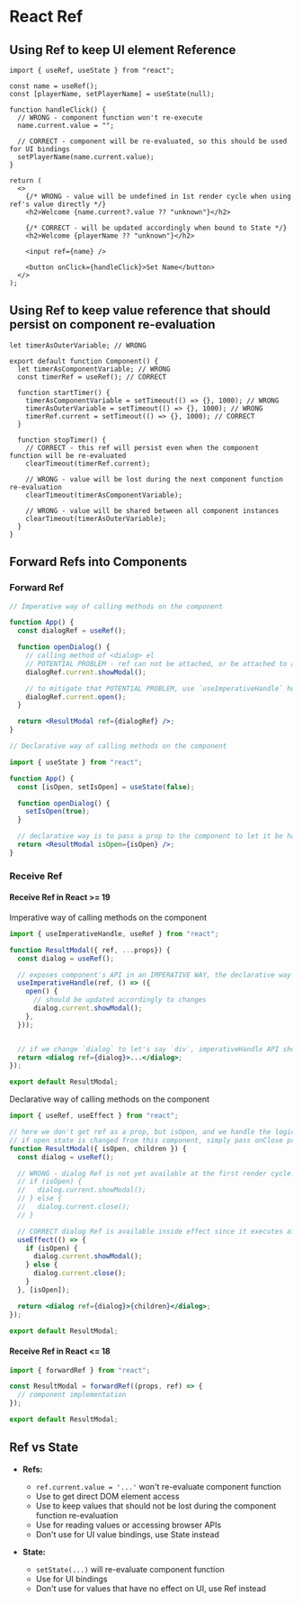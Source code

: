 # React Ref

## Using Ref to keep UI element Reference

```tsx
import { useRef, useState } from "react";

const name = useRef();
const [playerName, setPlayerName] = useState(null);

function handleClick() {
  // WRONG - component function won't re-execute
  name.current.value = "";

  // CORRECT - component will be re-evaluated, so this should be used for UI bindings
  setPlayerName(name.current.value);
}

return (
  <>
    {/* WRONG - value will be undefined in 1st render cycle when using ref's value directly */}
    <h2>Welcome {name.current?.value ?? "unknown"}</h2>

    {/* CORRECT - will be updated accordingly when bound to State */}
    <h2>Welcome {playerName ?? "unknown"}</h2>

    <input ref={name} />

    <button onClick={handleClick}>Set Name</button>
  </>
);
```

## Using Ref to keep value reference that should persist on component re-evaluation

```tsx
let timerAsOuterVariable; // WRONG

export default function Component() {
  let timerAsComponentVariable; // WRONG
  const timerRef = useRef(); // CORRECT

  function startTimer() {
    timerAsComponentVariable = setTimeout(() => {}, 1000); // WRONG
    timerAsOuterVariable = setTimeout(() => {}, 1000); // WRONG
    timerRef.current = setTimeout(() => {}, 1000); // CORRECT
  }

  function stopTimer() {
    // CORRECT - this ref will persist even when the component function will be re-evaluated
    clearTimeout(timerRef.current);

    // WRONG - value will be lost during the next component function re-evaluation
    clearTimeout(timerAsComponentVariable);

    // WRONG - value will be shared between all component instances
    clearTimeout(timerAsOuterVariable);
  }
}
```

## Forward Refs into Components

### Forward Ref

```jsx
// Imperative way of calling methods on the component

function App() {
  const dialogRef = useRef();

  function openDialog() {
    // calling method of <dialog> el
    // POTENTIAL PROBLEM - ref can not be attached, or be attached to a different element! So we can't be sure that ref's method will be available.
    dialogRef.current.showModal();

    // to mitigate that POTENTIAL PROBLEM, use `useImperativeHandle` hook in inner component, and call appropriate method.
    dialogRef.current.open();
  }

  return <ResultModal ref={dialogRef} />;
}
```

```jsx
// Declarative way of calling methods on the component

import { useState } from "react";

function App() {
  const [isOpen, setIsOpen] = useState(false);

  function openDialog() {
    setIsOpen(true);
  }

  // declarative way is to pass a prop to the component to let it be handled there, no need to bind to its ref and call methods directly
  return <ResultModal isOpen={isOpen} />;
}
```

### Receive Ref

#### Receive Ref in React >= 19

Imperative way of calling methods on the component

```jsx
import { useImperativeHandle, useRef } from "react";

function ResultModal({ ref, ...props}) {
  const dialog = useRef();

  // exposes component's API in an IMPERATIVE WAY, the declarative way would be to use props (remove ref, useImperativeHandle and simply pass a prop to the component and handle it here)
  useImperativeHandle(ref, () => ({
    open() {
      // should be updated accordingly to changes
      dialog.current.showModal();
    },
  }));


  // if we change `dialog` to let's say `div`, imperativeHandle API should be updated to make it work as expected.
  return <dialog ref={dialog}>...</dialog>;
});

export default ResultModal;
```

Declarative way of calling methods on the component

```jsx
import { useRef, useEffect } from "react";

// here we don't get ref as a prop, but isOpen, and we handle the logic inside the component, but not giving the parent component the ability to call methods directly on the component.
// if open state is changed from this component, simply pass onClose prop to the component and handle it outside.
function ResultModal({ isOpen, children }) {
  const dialog = useRef();

  // WRONG - dialog Ref is not yet available at the first render cycle. Solution is to use `useEffect` hook
  // if (isOpen) {
  //   dialog.current.showModal();
  // } else {
  //   dialog.current.close();
  // }

  // CORRECT dialog Ref is available inside effect since it executes after the first render cycle
  useEffect(() => {
    if (isOpen) {
      dialog.current.showModal();
    } else {
      dialog.current.close();
    }
  }, [isOpen]);

  return <dialog ref={dialog}>{children}</dialog>;
});

export default ResultModal;
```

#### Receive Ref in React <= 18

```jsx
import { forwardRef } from "react";

const ResultModal = forwardRef((props, ref) => {
  // component implementation
});

export default ResultModal;
```

## Ref vs State

- **Refs:**

  - `ref.current.value = '...'` won't re-evaluate component function
  - Use to get direct DOM element access
  - Use to keep values that should not be lost during the component function re-evaluation
  - Use for reading values or accessing browser APIs
  - Don't use for UI value bindings, use State instead

- **State:**
  - `setState(...)` will re-evaluate component function
  - Use for UI bindings
  - Don't use for values that have no effect on UI, use Ref instead
